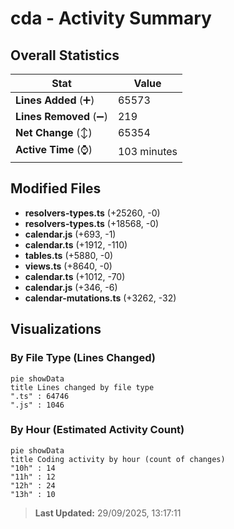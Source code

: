 # cda - Activity Summary 

## Overall Statistics

| Stat                   | Value                                                             |
| ---------------------- | ----------------------------------------------------------------- |
| **Lines Added** (➕)   | 65573                                          |
| **Lines Removed** (➖) | 219                                        |
| **Net Change** (↕)    | 65354                |
| **Active Time** (⌚)   | 103 minutes |


## Modified Files
- **resolvers-types.ts** (+25260, -0)
- **resolvers-types.ts** (+18568, -0)
- **calendar.js** (+693, -1)
- **calendar.ts** (+1912, -110)
- **tables.ts** (+5880, -0)
- **views.ts** (+8640, -0)
- **calendar.ts** (+1012, -70)
- **calendar.js** (+346, -6)
- **calendar-mutations.ts** (+3262, -32)

## Visualizations

### By File Type (Lines Changed)

```mermaid
pie showData
title Lines changed by file type
".ts" : 64746
".js" : 1046
```

### By Hour (Estimated Activity Count)

```mermaid
pie showData
title Coding activity by hour (count of changes)
"10h" : 14
"11h" : 12
"12h" : 24
"13h" : 10
```


> **Last Updated:** 29/09/2025, 13:17:11